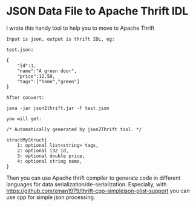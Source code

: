 
JSON Data File to Apache Thrift IDL
====================================

I wrote this handy tool to help you to move to Apache Thrift

```
Input is json, output is thrift IDL, eg:

test.json:

{  
    "id":1,  
    "name":"A green door",  
    "price":12.50,  
    "tags":["home","green"]  
}

After convert:

java -jar json2thrift.jar -f test.json 

you will get:

/* Automatically generated by json2Thrift tool. */  
  
structMyStruct{  
    1: optional list<string> tags,  
    2: optional i32 id,  
    3: optional double price,  
    4: optional string name,  
}
```
Then you can use Apache thrift compiler to generate code in different languages for data serialization/de-serialization. Especially, with https://github.com/xman1979/thrift-cpp-simplejson-plist-support
you can use cpp for simple json processing.
